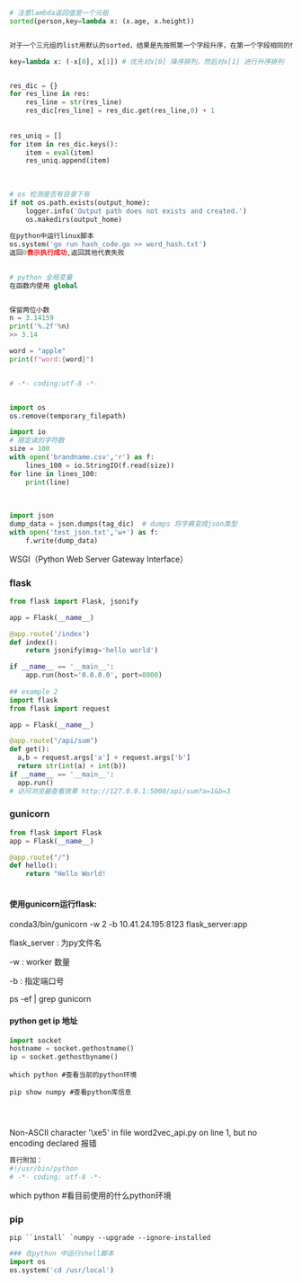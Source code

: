 ```python	
# 注意lambda返回值是一个元祖
sorted(person,key=lambda x: (x.age, x.height)) 


对于一个三元组的list用默认的sorted，结果是先按照第一个字段升序，在第一个字段相同的情况下按照第二个字段升序，在前两个字段都相同的情况下按照第三个字段升序。

key=lambda x: (-x[0], x[1]) # 优先对x[0] 降序排列，然后对x[1] 进行升序排列


res_dic = {}
for res_line in res:
    res_line = str(res_line)
    res_dic[res_line] = res_dic.get(res_line,0) + 1 
    
    
res_uniq = []
for item in res_dic.keys():
    item = eval(item)
    res_uniq.append(item)
    
    
    
# os 检测是否有目录下有    
if not os.path.exists(output_home):
    logger.info('Output path does not exists and created.')
    os.makedirs(output_home)
    
在python中运行linux脚本
os.system('go run hash_code.go >> word_hash.txt')
返回0表示执行成功,返回其他代表失败

        
# python 全局变量
在函数内使用 global


保留两位小数
n = 3.14159
print('%.2f'%n)
>> 3.14

word = "apple"
print(f"word:{word}")


# -*- coding:utf-8 -*-


import os
os.remove(temporary_filepath)

import io
# 限定读的字符数
size = 100
with open('brandname.csv','r') as f:
    lines_100 = io.StringIO(f.read(size))
for line in lines_100:
    print(line)
    
    
    
import json
dump_data = json.dumps(tag_dic)  # dumps 将字典变成json类型
with open('test_json.txt','w+') as f:
    f.write(dump_data)
```



WSGI（Python Web Server Gateway Interface）





### flask

```python
from flask import Flask, jsonify

app = Flask(__name__)

@app.route('/index')
def index():
    return jsonify(msg='hello world')

if __name__ == '__main__':
    app.run(host='0.0.0.0', port=8000)
    
## example 2
import flask
from flask import request 

app = Flask(__name__)

@app.route("/api/sum")
def get():
  a,b = request.args['a'] + request.args['b']
  return str(int(a) + int(b))
if __name__ == '__main__':
  app.run()
# 访问浏览器查看效果 http://127.0.0.1:5000/api/sum?a=1&b=3  
```

### gunicorn

```python
from flask import Flask
app = Flask(__name__)

@app.route("/")
def hello():
    return "Hello World!
   
```

#### 使用gunicorn运行flask: 

conda3/bin/gunicorn -w 2 -b 10.41.24.195:8123 flask_server:app 

flask_server : 为py文件名

-w : worker 数量

-b : 指定端口号

ps -ef | grep gunicorn







#### python get ip 地址

```python
import socket 
hostname = socket.gethostname()
ip = socket.gethostbyname()
```





```
which python #查看当前的python环境

pip show numpy #查看python库信息




```



Non-ASCII character '\xe5' in file word2vec_api.py on line 1, but no encoding declared 报错

```python
首行附加：
#!/usr/bin/python
# -*- coding: utf-8 -*-


```

which python #看目前使用的什么python环境



### pip

```shell
pip ``install` `numpy --upgrade --ignore-installed
```



```python
### 在python 中运行shell脚本
import os
os.system('cd /usr/local')


```

